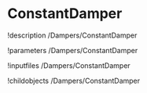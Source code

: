 <!-- MOOSE Documentation Stub: Remove this when content is added. -->

# ConstantDamper
!description /Dampers/ConstantDamper

!parameters /Dampers/ConstantDamper

!inputfiles /Dampers/ConstantDamper

!childobjects /Dampers/ConstantDamper
